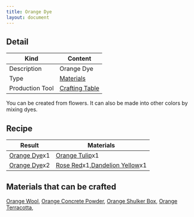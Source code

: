 ```yaml
---
title: Orange Dye
layout: document
---
```

## Detail

|Kind|Content|
|---|---|
|Description|Orange Dye|
|Type|[Materials](Materials)|
|Production Tool|[Crafting Table](Crafting_Table)|

You can be created from flowers.
It can also be made into other colors by mixing dyes.

## Recipe

|Result|Materials|
|---|---|
|[Orange Dye](Orange_Dye)x1|[Orange Tulip](Orange_Tulip)x1|
|[Orange Dye](Orange_Dye)x2|[Rose Red](Rose_Red)x1,[Dandelion Yellow](Dandelion_Yellow)x1|

## Materials that can be crafted

[Orange Wool](Orange_Wool),
[Orange Concrete Powder](Orange_Concrete_Powder),
[Orange Shulker Box](Orange_Shulker_Box),
[Orange Terracotta](Orange_Terracotta),

